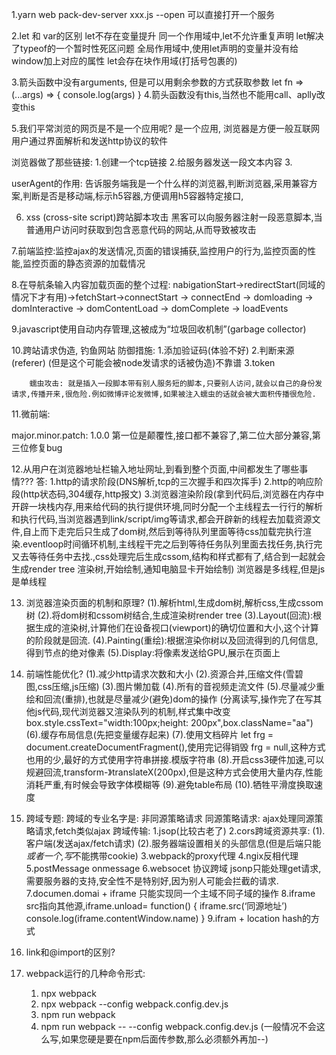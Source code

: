 1.yarn web pack-dev-server xxx.js --open 可以直接打开一个服务

2.let 和 var的区别
 let不存在变量提升
 同一个作用域中,let不允许重复声明
 let解决了typeof的一个暂时性死区问题
 全局作用域中,使用let声明的变量并没有给window加上对应的属性
 let会存在块作用域(打括号包裹的)

3.箭头函数中没有arguments, 但是可以用剩余参数的方式获取参数
let fn => (...args) => {
  console.log(args)
}
4.箭头函数没有this,当然也不能用call、aplly改变this

5.我们平常浏览的网页是不是一个应用呢?
  是一个应用,
  浏览器是方便一般互联网用户通过界面解析和发送http协议的软件

  浏览器做了那些链接: 1.创建一个tcp链接
                    2.给服务器发送一段文本内容
                    3.

 userAgent的作用: 告诉服务端我是一个什么样的浏览器,判断浏览器,采用兼容方案,判断是否是移动端,标示h5容器,方便调用h5容器特定接口,



 6. xss (cross-site script)跨站脚本攻击
 黑客可以向服务器注射一段恶意脚本,当普通用户访问时获取到包含恶意代码的网站,从而导致被攻击


7.前端监控:监控ajax的发送情况,页面的错误捕获,监控用户的行为,监控页面的性能,监控页面的静态资源的加载情况


8.在导航条输入内容加载页面的整个过程: nabigationStart->redirectStart(同域的情况下才有用)->fetchStart->connectStart -> connectEnd -> domloading -> domInteractive -> domContentLoad
-> domComplete -> loadEvents

9.javascript使用自动内存管理,这被成为“垃圾回收机制”(garbage collector)

10.跨站请求伪造, 钓鱼网站
防御措施: 1.添加验证码(体验不好)
        2.判断来源(referer) (但是这个可能会被node发请求的话被伪造)不靠谱
        3.token

        蠕虫攻击: 就是插入一段脚本带有别人服务短的脚本,只要别人访问,就会以自己的身份发请求,传播开来,很危险.例如微博评论发微博,如果被注入蠕虫的话就会被大面积传播很危险.

11.微前端:


major.minor.patch: 1.0.0   第一位是颠覆性,接口都不兼容了,第二位大部分兼容,第三位修复bug

12.从用户在浏览器地址栏输入地址网址,到看到整个页面,中间都发生了哪些事情???
答: 1.http的请求阶段(DNS解析,tcp的三次握手和四次挥手)
    2.http的响应阶段(http状态码,304缓存,http报文)
    3.浏览器渲染阶段(拿到代码后,浏览器在内存中开辟一块栈内存,用来给代码的执行提供环境,同时分配一个主线程去一行行的解析和执行代码,当浏览器遇到link/script/img等请求,都会开辟新的线程去加载资源文件,自上而下走完后只生成了dom树,然后到等待队列里面等待css加载完执行渲染.eventloop时间循环机制,主线程干完之后到等待任务队列里面去找任务,执行完又去等待任务中去找.,css处理完后生成cssom,结构和样式都有了,结合到一起就会生成render tree 渲染树,开始绘制,通知电脑显卡开始绘制)
    浏览器是多线程,但是js是单线程


13. 浏览器渲染页面的机制和原理?
    (1).解析html,生成dom树,解析css,生成cssom树
    (2).将dom树和cssom树结合,生成渲染树render tree
    (3).Layout(回流):根据生成的渲染树,计算他们在设备视口(viewport)的确切位置和大小,这个计算的阶段就是回流.
    (4).Painting(重绘):根据渲染你树以及回流得到的几何信息,得到节点的绝对像素
    (5).Display:将像素发送给GPU,展示在页面上

14. 前端性能优化?
   (1).减少http请求次数和大小
   (2).资源合并,压缩文件(雪碧图,css压缩,js压缩)
   (3).图片懒加载
   (4).所有的音视频走流文件
   (5).尽量减少重绘和回流(重排),也就是尽量减少(避免)dom的操作  (分离读写,操作完了在写其他js代码,现代浏览器又渲染队列的机制,样式集中改变box.style.cssText="width:100px;height: 200px",box.className="aa")
   (6).缓存布局信息(先把变量缓存起来)
   (7).使用文档碎片 let frg = document.createDocumentFragment(),使用完记得销毁 frg = null,这种方式也用的少,最好的方式使用字符串拼接.模版字符串
   (8).开启css3硬件加速,可以规避回流,transform-》translateX(200px),但是这种方式会使用大量内存,性能消耗严重,有时候会导致字体模糊等
   (9).避免table布局
   (10).牺牲平滑度换取速度

15. 跨域专题:
   跨域的专业名字是: 非同源策略请求
   同源策略请求: ajax处理同源策略请求,fetch类似ajax
   跨域传输:
   1.jsop(比较古老了)
   2.cors跨域资源共享:
     (1).客户端(发送ajax/fetch请求)
     (2).服务器端设置相关的头部信息(但是后端只能*或者一个,写*不能携带cookie)
   3.webpack的proxy代理
   4.ngix反相代理
   5.postMessage onmessage
   6.websocet 协议跨域
   jsonp只能处理get请求,需要服务器的支持,安全性不是特别好,因为别人可能会拦截的请求.
   7.documen.domai + iframe 只能实现同一个主域不同子域的操作
   8.iframe src指向其他源,iframe.unload= function() {
     iframe.src(‘同源地址’)
     console.log(iframe.contentWindow.name)
     }
    9.ifram + location hash的方式

16. link和@import的区别? 

17. webpack运行的几种命令形式: 
    1. npx webpack
    2. npx webpack --config webpack.config.dev.js
    3. npm run webpack
    4. npm run webpack -- --config webpack.config.dev.js  (一般情况不会这么写,如果您硬是要在npm后面传参数,那么必须额外再加--)



